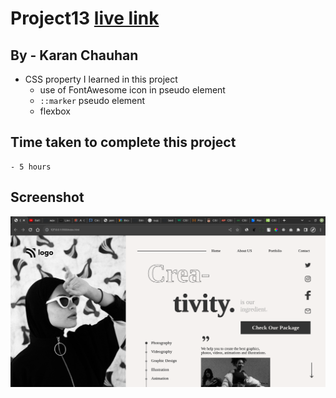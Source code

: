 # Project13 [live link](https://css-projects-14.netlify.app/)

## By - Karan Chauhan

- CSS property I learned in this project
    - use of FontAwesome icon in pseudo element
    - `::marker` pseudo element
    - flexbox

## Time taken to complete this project
    - 5 hours

## Screenshot
![image](project14.png)